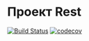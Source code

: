 # Проект Rest
[![Build Status](https://travis-ci.com/saimon494/job4j_rest.svg?branch=main)](https://travis-ci.com/saimon494/job4j_rest)
[![codecov](https://codecov.io/gh/saimon494/job4j_rest/branch/main/graph/badge.svg?token=)](https://codecov.io/gh/saimon494/job4j_rest)

